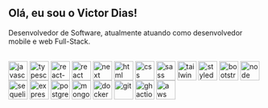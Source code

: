## Olá, eu sou o Victor Dias!

Desenvolvedor de Software, atualmente atuando como desenvolvedor mobile e web Full-Stack.

<div><br>
  <img align="center" title="JavaScript" alt="javascript" height="38" width="38" src="https://cdn.jsdelivr.net/gh/devicons/devicon@latest/icons/javascript/javascript-original.svg">
  <img align="center" title="TypeScript" alt="typescript" height="38" width="38" src="https://cdn.jsdelivr.net/gh/devicons/devicon@latest/icons/typescript/typescript-original.svg">
  <img align="center" title="React Native" alt="react-native" height="38" width="38" src="https://cdn.worldvectorlogo.com/logos/react-native-1.svg">
  <img align="center" title="React" alt="react" height="38" width="38" src="https://cdn.jsdelivr.net/gh/devicons/devicon@latest/icons/react/react-original.svg">
  <img align="center" title="Next" alt="next" height="38" width="38" src="https://cdn.jsdelivr.net/gh/devicons/devicon@latest/icons/nextjs/nextjs-original.svg">
  <img align="center" title="HTML" alt="html" height="38" width="38" src="https://cdn.jsdelivr.net/gh/devicons/devicon@latest/icons/html5/html5-original.svg">
  <img align="center" title="CSS" alt="css" height="38" width="38" src="https://cdn.jsdelivr.net/gh/devicons/devicon@latest/icons/css3/css3-original.svg">
  <img align="center" title="SASS" alt="sass" height="38" width="38" src="https://cdn.jsdelivr.net/gh/devicons/devicon@latest/icons/sass/sass-original.svg">
  <img align="center" title="Tailwind" alt="tailwind" height="38" width="38" src="https://cdn.jsdelivr.net/gh/devicons/devicon@latest/icons/tailwindcss/tailwindcss-original.svg">
  <img align="center" title="Styled-components" alt="styled-components" height="38" width="38" src="https://cdn.worldvectorlogo.com/logos/styled-components-1.svg">
  <img align="center" title="Bootstrap" alt="bootstrap" height="38" width="38" src="https://cdn.jsdelivr.net/gh/devicons/devicon@latest/icons/bootstrap/bootstrap-original.svg">
  <img align="center" title="Node" alt="node" height="38" width="38" src="https://cdn.jsdelivr.net/gh/devicons/devicon@latest/icons/nodejs/nodejs-original.svg">
  <img align="center" title="Sequelize" alt="sequelize" height="38" width="38" src="https://cdn.jsdelivr.net/gh/devicons/devicon@latest/icons/sequelize/sequelize-original.svg">
  <img align="center" title="Express" alt="express" height="38" width="38" src="https://cdn.jsdelivr.net/gh/devicons/devicon@latest/icons/express/express-original.svg">
  <img align="center" title="PostgreSQL" alt="postgresql" height="38" width="38" src="https://cdn.jsdelivr.net/gh/devicons/devicon@latest/icons/postgresql/postgresql-original.svg">
  <img align="center" title="MongoDB" alt="mongodb" height="38" width="38" src="https://cdn.jsdelivr.net/gh/devicons/devicon@latest/icons/mongodb/mongodb-original.svg">
  <img align="center" title="Docker" alt="docker" height="38" width="38" src="https://cdn.jsdelivr.net/gh/devicons/devicon@latest/icons/docker/docker-original.svg">
  <img align="center" title="Git" alt="git" height="38" width="38" src="https://cdn.jsdelivr.net/gh/devicons/devicon@latest/icons/git/git-original.svg">
  <img align="center" title="Github Actions" alt="ghactions" height="38" width="38" src="https://cdn.jsdelivr.net/gh/devicons/devicon@latest/icons/githubactions/githubactions-original.svg">
  <img align="center" title="AWS" alt="aws" height="38" width="38" src="https://cdn.jsdelivr.net/gh/devicons/devicon@latest/icons/amazonwebservices/amazonwebservices-original-wordmark.svg">
</div>
